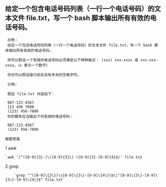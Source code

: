 ## 给定一个包含电话号码列表（一行一个电话号码）的文本文件 file.txt，写一个 bash 脚本输出所有有效的电话号码。
     示例：
     给定一个包含电话号码列表（一行一个电话号码）的文本文件 file.txt，写一个 bash 脚本输出所有有效的电话号码。
     
     你可以假设一个有效的电话号码必须满足以下两种格式： (xxx) xxx-xxxx 或 xxx-xxx-xxxx。（x 表示一个数字）
     
     你也可以假设每行前后没有多余的空格字符。
     
     示例:
     
     假设 file.txt 内容如下：
     
     987-123-4567
     123 456 7890
     (123) 456-7890
     你的脚本应当输出下列有效的电话号码：
     
     987-123-4567
     (123) 456-7890

 
`解题思路`

1 awk

    `awk '/^([0-9]{3}-|\([0-9]{3}\) )[0-9]{3}-[0-9]{4}$/' file.txt

     
2 grep

        `grep "^([0-9]\{3\})\s[0-9]\{3\}-[0-9]\{4\}\b\|^[0-9]\{3\}-[0-9]\{3\}-[0-9]\{4\}$" file.txt`
        
